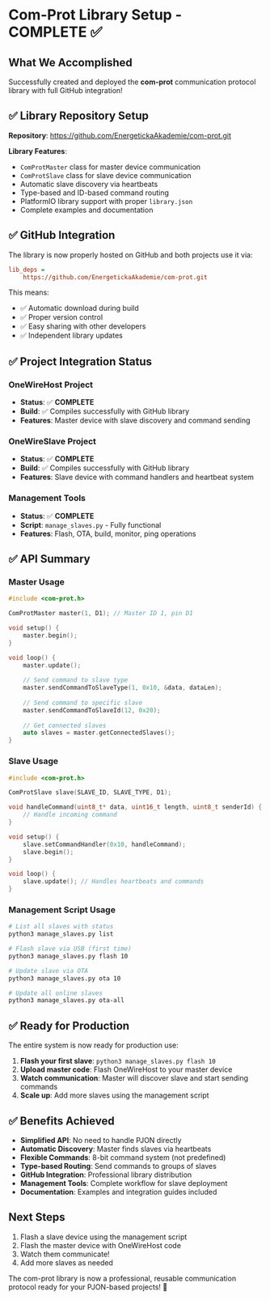 # Com-Prot Library Setup - COMPLETE ✅

## What We Accomplished

Successfully created and deployed the **com-prot** communication protocol library with full GitHub integration!

## ✅ Library Repository Setup

**Repository**: https://github.com/EnergetickaAkademie/com-prot.git

**Library Features**:
- `ComProtMaster` class for master device communication
- `ComProtSlave` class for slave device communication  
- Automatic slave discovery via heartbeats
- Type-based and ID-based command routing
- PlatformIO library support with proper `library.json`
- Complete examples and documentation

## ✅ GitHub Integration

The library is now properly hosted on GitHub and both projects use it via:

```ini
lib_deps = 
    https://github.com/EnergetickaAkademie/com-prot.git
```

This means:
- ✅ Automatic download during build
- ✅ Proper version control
- ✅ Easy sharing with other developers
- ✅ Independent library updates

## ✅ Project Integration Status

### OneWireHost Project
- **Status**: ✅ **COMPLETE**
- **Build**: ✅ Compiles successfully with GitHub library
- **Features**: Master device with slave discovery and command sending

### OneWireSlave Project  
- **Status**: ✅ **COMPLETE**
- **Build**: ✅ Compiles successfully with GitHub library
- **Features**: Slave device with command handlers and heartbeat system

### Management Tools
- **Status**: ✅ **COMPLETE**
- **Script**: `manage_slaves.py` - Fully functional
- **Features**: Flash, OTA, build, monitor, ping operations

## ✅ API Summary

### Master Usage
```cpp
#include <com-prot.h>

ComProtMaster master(1, D1); // Master ID 1, pin D1

void setup() {
    master.begin();
}

void loop() {
    master.update();
    
    // Send command to slave type
    master.sendCommandToSlaveType(1, 0x10, &data, dataLen);
    
    // Send command to specific slave
    master.sendCommandToSlaveId(12, 0x20);
    
    // Get connected slaves
    auto slaves = master.getConnectedSlaves();
}
```

### Slave Usage
```cpp
#include <com-prot.h>

ComProtSlave slave(SLAVE_ID, SLAVE_TYPE, D1);

void handleCommand(uint8_t* data, uint16_t length, uint8_t senderId) {
    // Handle incoming command
}

void setup() {
    slave.setCommandHandler(0x10, handleCommand);
    slave.begin();
}

void loop() {
    slave.update(); // Handles heartbeats and commands
}
```

### Management Script Usage
```bash
# List all slaves with status
python3 manage_slaves.py list

# Flash slave via USB (first time)
python3 manage_slaves.py flash 10

# Update slave via OTA
python3 manage_slaves.py ota 10

# Update all online slaves
python3 manage_slaves.py ota-all
```

## ✅ Ready for Production

The entire system is now ready for production use:

1. **Flash your first slave**: `python3 manage_slaves.py flash 10`
2. **Upload master code**: Flash OneWireHost to your master device
3. **Watch communication**: Master will discover slave and start sending commands
4. **Scale up**: Add more slaves using the management script

## ✅ Benefits Achieved

- **Simplified API**: No need to handle PJON directly
- **Automatic Discovery**: Master finds slaves via heartbeats
- **Flexible Commands**: 8-bit command system (not predefined)
- **Type-based Routing**: Send commands to groups of slaves
- **GitHub Integration**: Professional library distribution
- **Management Tools**: Complete workflow for slave deployment
- **Documentation**: Examples and integration guides included

## Next Steps

1. Flash a slave device using the management script
2. Flash the master device with OneWireHost code
3. Watch them communicate!
4. Add more slaves as needed

The com-prot library is now a professional, reusable communication protocol ready for your PJON-based projects! 🎉

